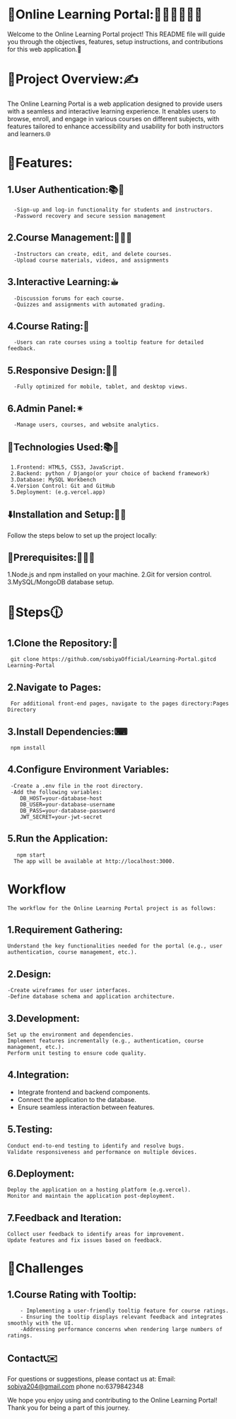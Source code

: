 # 🔗Online Learning Portal:👨‍💻👨🏻‍💻😃

Welcome to the Online Learning Portal project! This README file will guide you through the objectives, features, setup instructions, and contributions for this web application.📝


# 🔗Project Overview:✍

The Online Learning Portal is a web application designed to provide users with a seamless and interactive learning experience. It enables users to browse, enroll, and engage in various courses on different subjects, with features tailored to enhance accessibility and usability for both instructors and learners.🌐



# 🔗Features:

## 1.User Authentication:📚🍂
      -Sign-up and log-in functionality for students and instructors.
      -Password recovery and secure session management
## 2.Course Management:🙋🏻‍♂️
      -Instructors can create, edit, and delete courses.
      -Upload course materials, videos, and assignments
## 3.Interactive Learning:☕︎
      -Discussion forums for each course.
      -Quizzes and assignments with automated grading.    
## 4.Course Rating:📖
      -Users can rate courses using a tooltip feature for detailed feedback.     
## 5.Responsive Design:💫📝
      -Fully optimized for mobile, tablet, and desktop views.
## 6.Admin Panel:✴
      -Manage users, courses, and website analytics.  
      
      

## 🔗Technologies Used:📚🍂

     1.Frontend: HTML5, CSS3, JavaScript.
     2.Backend: python / Django(or your choice of backend framework)
     3.Database: MySQL Workbench
     4.Version Control: Git and GitHub
     5.Deployment: (e.g.vercel.app)



## ⬇️Installation and Setup:📂📂

Follow the steps below to set up the project locally:

## 🔗Prerequisites:👨🏻‍💻

1.Node.js and npm installed on your machine.
2.Git for version control.
3.MySQL/MongoDB database setup.


# 🔗Steps🕧

## 1.Clone the Repository:🤩
     git clone https://github.com/sobiyaOfficial/Learning-Portal.gitcd Learning-Portal
## 2.Navigate to Pages:
     For additional front-end pages, navigate to the pages directory:Pages Directory 
## 3.Install Dependencies:⌨
     npm install
## 4.Configure Environment Variables:
     -Create a .env file in the root directory.
     -Add the following variables:
        DB_HOST=your-database-host
        DB_USER=your-database-username
        DB_PASS=your-database-password
        JWT_SECRET=your-jwt-secret
## 5.Run the Application:
       npm start
      The app will be available at http://localhost:3000.

# Workflow
    The workflow for the Online Learning Portal project is as follows:
    

## 1.Requirement Gathering:
    Understand the key functionalities needed for the portal (e.g., user authentication, course management, etc.).  
## 2.Design:
    -Create wireframes for user interfaces.
    -Define database schema and application architecture.

## 3.Development:
    Set up the environment and dependencies.
    Implement features incrementally (e.g., authentication, course management, etc.).
    Perform unit testing to ensure code quality.      
## 4.Integration:
   - Integrate frontend and backend components.
   - Connect the application to the database.
   - Ensure seamless interaction between features.

## 5.Testing:
    Conduct end-to-end testing to identify and resolve bugs.
    Validate responsiveness and performance on multiple devices.

## 6.Deployment:
    Deploy the application on a hosting platform (e.g.vercel).
    Monitor and maintain the application post-deployment.

## 7.Feedback and Iteration:
    Collect user feedback to identify areas for improvement.
    Update features and fix issues based on feedback.    


    

# 🔗Challenges

## 1.Course Rating with Tooltip:
        - Implementing a user-friendly tooltip feature for course ratings.
        - Ensuring the tooltip displays relevant feedback and integrates smoothly with the UI.
        -Addressing performance concerns when rendering large numbers of ratings.  

## Contact📞✉️

For questions or suggestions, please contact us at:
Email: sobiya204@gmail.com
phone no:6379842348

We hope you enjoy using and contributing to the Online Learning Portal! Thank you for being a part of this journey.
